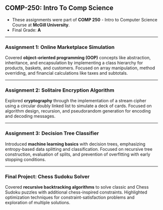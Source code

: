 ## COMP-250: Intro To Comp Science

- These assignments were part of **COMP 250** - Intro to Computer Science Course at **McGill University**.
- Final Grade: **A**

---

### Assignment 1: **Online Marketplace Simulation**  
Covered **object-oriented programming (OOP)** concepts like abstraction, inheritance, and encapsulation by implementing a class hierarchy for products, baskets, and customers. Focused on array manipulation, method overriding, and financial calculations like taxes and subtotals.  

---

### Assignment 2: **Solitaire Encryption Algorithm**  
Explored **cryptography** through the implementation of a stream cipher using a circular doubly linked list to simulate a deck of cards. Focused on algorithm design, recursion, and pseudorandom generation for encoding and decoding messages.  

---

### Assignment 3: **Decision Tree Classifier**  
Introduced **machine learning basics** with decision trees, emphasizing entropy-based data splitting and classification. Focused on recursive tree construction, evaluation of splits, and prevention of overfitting with early stopping conditions.  

---

### Final Project: **Chess Sudoku Solver**  
Covered **recursive backtracking algorithms** to solve classic and Chess Sudoku puzzles with additional chess-inspired constraints. Highlighted optimization techniques for constraint-satisfaction problems and exploration of multiple solutions.  

